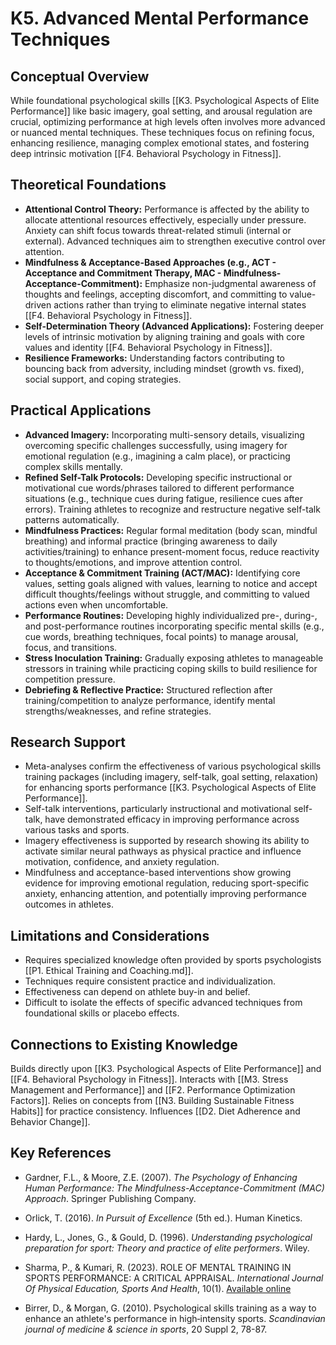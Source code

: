 # K5. Advanced Mental Performance Techniques

## Conceptual Overview

While foundational psychological skills [[K3. Psychological Aspects of Elite Performance]] like basic imagery, goal setting, and arousal regulation are crucial, optimizing performance at high levels often involves more advanced or nuanced mental techniques. These techniques focus on refining focus, enhancing resilience, managing complex emotional states, and fostering deep intrinsic motivation [[F4. Behavioral Psychology in Fitness]].

## Theoretical Foundations

- **Attentional Control Theory:** Performance is affected by the ability to allocate attentional resources effectively, especially under pressure. Anxiety can shift focus towards threat-related stimuli (internal or external). Advanced techniques aim to strengthen executive control over attention.
- **Mindfulness & Acceptance-Based Approaches (e.g., ACT - Acceptance and Commitment Therapy, MAC - Mindfulness-Acceptance-Commitment):** Emphasize non-judgmental awareness of thoughts and feelings, accepting discomfort, and committing to value-driven actions rather than trying to eliminate negative internal states [[F4. Behavioral Psychology in Fitness]].
- **Self-Determination Theory (Advanced Applications):** Fostering deeper levels of intrinsic motivation by aligning training and goals with core values and identity [[F4. Behavioral Psychology in Fitness]].
- **Resilience Frameworks:** Understanding factors contributing to bouncing back from adversity, including mindset (growth vs. fixed), social support, and coping strategies.

## Practical Applications

- **Advanced Imagery:** Incorporating multi-sensory details, visualizing overcoming specific challenges successfully, using imagery for emotional regulation (e.g., imagining a calm place), or practicing complex skills mentally.
- **Refined Self-Talk Protocols:** Developing specific instructional or motivational cue words/phrases tailored to different performance situations (e.g., technique cues during fatigue, resilience cues after errors). Training athletes to recognize and restructure negative self-talk patterns automatically.
- **Mindfulness Practices:** Regular formal meditation (body scan, mindful breathing) and informal practice (bringing awareness to daily activities/training) to enhance present-moment focus, reduce reactivity to thoughts/emotions, and improve attention control.
- **Acceptance & Commitment Training (ACT/MAC):** Identifying core values, setting goals aligned with values, learning to notice and accept difficult thoughts/feelings without struggle, and committing to valued actions even when uncomfortable.
- **Performance Routines:** Developing highly individualized pre-, during-, and post-performance routines incorporating specific mental skills (e.g., cue words, breathing techniques, focal points) to manage arousal, focus, and transitions.
- **Stress Inoculation Training:** Gradually exposing athletes to manageable stressors in training while practicing coping skills to build resilience for competition pressure.
- **Debriefing & Reflective Practice:** Structured reflection after training/competition to analyze performance, identify mental strengths/weaknesses, and refine strategies.

## Research Support

- Meta-analyses confirm the effectiveness of various psychological skills training packages (including imagery, self-talk, goal setting, relaxation) for enhancing sports performance [[K3. Psychological Aspects of Elite Performance]].
- Self-talk interventions, particularly instructional and motivational self-talk, have demonstrated efficacy in improving performance across various tasks and sports.
- Imagery effectiveness is supported by research showing its ability to activate similar neural pathways as physical practice and influence motivation, confidence, and anxiety regulation.
- Mindfulness and acceptance-based interventions show growing evidence for improving emotional regulation, reducing sport-specific anxiety, enhancing attention, and potentially improving performance outcomes in athletes.

## Limitations and Considerations

- Requires specialized knowledge often provided by sports psychologists [[P1. Ethical Training and Coaching.md]].
- Techniques require consistent practice and individualization.
- Effectiveness can depend on athlete buy-in and belief.
- Difficult to isolate the effects of specific advanced techniques from foundational skills or placebo effects.

## Connections to Existing Knowledge

Builds directly upon [[K3. Psychological Aspects of Elite Performance]] and [[F4. Behavioral Psychology in Fitness]]. Interacts with [[M3. Stress Management and Performance]] and [[F2. Performance Optimization Factors]]. Relies on concepts from [[N3. Building Sustainable Fitness Habits]] for practice consistency. Influences [[D2. Diet Adherence and Behavior Change]].

## Key References

- Gardner, F.L., & Moore, Z.E. (2007). _The Psychology of Enhancing Human Performance: The Mindfulness-Acceptance-Commitment (MAC) Approach_. Springer Publishing Company.  
    
- Orlick, T. (2016). _In Pursuit of Excellence_ (5th ed.). Human Kinetics.
- Hardy, L., Jones, G., & Gould, D. (1996). _Understanding psychological preparation for sport: Theory and practice of elite performers_. Wiley.  
    
- Sharma, P., & Kumari, R. (2023). ROLE OF MENTAL TRAINING IN SPORTS PERFORMANCE: A CRITICAL APPRAISAL. _International Journal Of Physical Education, Sports And Health_, 10(1). [Available online](https://www.researchgate.net/publication/377724299_ROLE_OF_MENTAL_TRAINING_IN_SPORTS_PERFORMANCE_A_CRITICAL_APPRAISAL)
- Birrer, D., & Morgan, G. (2010). Psychological skills training as a way to enhance an athlete's performance in high‐intensity sports. _Scandinavian journal of medicine & science in sports_, 20 Suppl 2, 78-87.